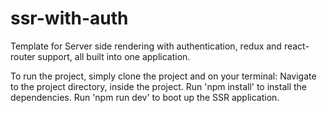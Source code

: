 # ssr-with-auth
Template for Server side rendering with authentication, redux and react-router support, all built into one application.

To run the project, simply clone the project and on your terminal:
Navigate to the project directory, inside the project.
Run 'npm install' to install the dependencies.
Run 'npm run dev' to boot up the SSR application.
